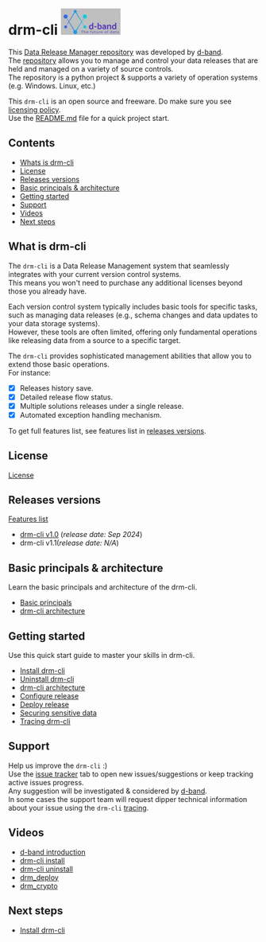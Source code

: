 # drm-cli [![d-band](https://github.com/dband-drm/drm-cli/blob/main/Images/dband_logo.jpg)](https://dbanddrm.wixsite.com/d-band)

This [Data Release Manager repository](https://github.com/dband-drm/drm-cli/) was developed by [d-band](https://dbanddrm.wixsite.com/d-band).\
The [repository](https://github.com/dband-drm/drm-cli/) allows you to manage and control your data releases that are held and managed on a variety of source controls.\
The repository is a python project & supports a variety of operation systems (e.g. Windows. Linux, etc.)

This `drm-cli` is an open source and freeware. Do make sure you see [licensing policy](#license).\
Use the [README.md](https://github.com/dband-drm/drm-cli/readme.md) file for a quick project start.

## Contents
- [Whats is drm-cli](#what-is-drm-cli)
- [License](#license)
- [Releases versions](#releases-versions)
- [Basic principals & architecture](#basic-principals--architecture)
- [Getting started](#getting-started)
- [Support](#support)
- [Videos](#videos)
- [Next steps](#next-steps)

## What is drm-cli
The `drm-cli` is a Data Release Management system that seamlessly integrates with your current version control systems.\
This means you won't need to purchase any additional licenses beyond those you already have.

Each version control system typically includes basic tools for specific tasks, such as managing data releases (e.g., schema changes and data updates to your data storage systems).\
However, these tools are often limited, offering only fundamental operations like releasing data from a source to a specific target.

The `drm-cli` provides sophisticated management abilities that allow you to extend those basic operations.\
For instance:
- [x] Releases history save.
- [x] Detailed release flow status.
- [x] Multiple solutions releases under a single release.
- [x] Automated exception handling mechanism.

To get full features list, see features list in [releases versions](#releases-versions).

## License
[License](https://github.com/dband-drm/drm-cli/wiki/license)

## Releases versions
[Features list](https://github.com/dband-drm/drm-cli/wiki/features-list)
- [drm-cli v1.0](https://github.com/dband-drm/drm-cli/wiki/drm-cli-v1.0) (_release date: Sep 2024_)
- drm-cli v1.1(_release date: N/A_)

## Basic principals & architecture
Learn the basic principals and architecture of the drm-cli. 
- [Basic principals](https://github.com/dband-drm/drm-cli/wiki/basic-principals)
- [drm-cli architecture](https://github.com/dband-drm/drm-cli/wiki/architecture)

## Getting started
Use this quick start guide to master your skills in drm-cli. 
- [Install drm-cli](https://github.com/dband-drm/drm-cli/wiki/install)
- [Uninstall drm-cli](https://github.com/dband-drm/drm-cli/wiki/uninstall)
- [drm-cli architecture](https://github.com/dband-drm/drm-cli/wiki/architecture)
- [Configure release](https://github.com/dband-drm/drm-cli/wiki/configure)
- [Deploy release](https://github.com/dband-drm/drm-cli/wiki/deploy)
- [Securing sensitive data](https://github.com/dband-drm/drm-cli/wiki/secure)
- [Tracing drm-cli](https://github.com/dband-drm/drm-cli/wiki/trace)

## Support
Help us improve the `drm-cli` :)\
Use the [issue tracker](https://github.com/dband-drm/drm-cli/issues) tab to open new issues/suggestions or keep tracking active issues progress.\
Any suggestion will be investigated & considered by [d-band](https://dbanddrm.wixsite.com/d-band).\
In some cases the support team will request dipper technical information about your issue using the `drm-cli` [tracing](https://github.com/dband-drm/drm-cli/wiki/trace).

## Videos
- [d-band introduction](https://youtu.be/D8rE5XIIblw)
- [drm-cli install](https://youtu.be/D8rE5XIIblw)
- [drm-cli uninstall](https://youtu.be/D8rE5XIIblw)
- [drm_deploy](https://youtu.be/D8rE5XIIblw)
- [drm_crypto](https://youtu.be/D8rE5XIIblw)

## Next steps
- [Install drm-cli](https://github.com/dband-drm/drm-cli/wiki/install)
